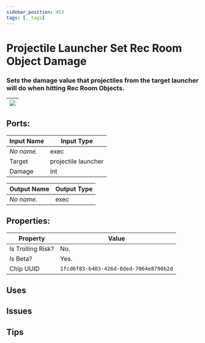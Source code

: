 ```yaml
---
sidebar_position: 453
tags: [._tags]
---
```


# Projectile Launcher Set Rec Room Object Damage


### Sets the damage value that projectiles from the target launcher will do when hitting Rec Room Objects.

| ![](https://images-ext-2.discordapp.net/external/MPmIaQzlEPmgGWlgi-WxBBXt0Bjv_zWPkg1y1f_sy3s/https/www.recroomcircuits.com/image/circuit/absolute-value?width=206&height=108) |
|-----|

## Ports:

| Input Name | Input Type |
|-----------|-----------|
| *No name.* | exec |
| Target | projectile launcher |
| Damage | int |

| Output Name | Output Type |
|-----------|-----------|
| *No name.* | exec |

## Properties:

| Property  | Value |
|-------------------|-----------|
| Is Trolling Risk? | No. |
| Is Beta? | Yes. |
| Chip UUID | `1fcd6f83-b403-426d-8ded-7064e8790b2d` |

## Uses

## Issues

## Tips